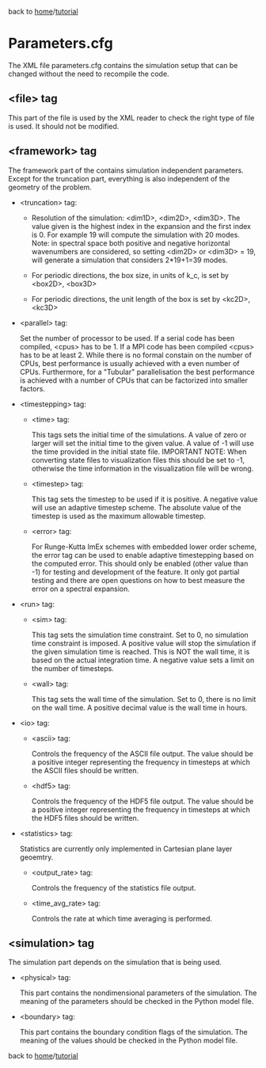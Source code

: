 back to [home](/)/[tutorial](/tutorial)

# Parameters.cfg

The XML file parameters.cfg contains the simulation setup that can be changed without the need to recompile the code.

\<file\> tag
------------

This part of the file is used by the XML reader to check the right type of file is used. It should not be modified.

\<framework\> tag
-----------------

The framework part of the contains simulation independent parameters. Except for the truncation part, everything is also independent of the geometry of the problem.

   - \<truncation\> tag:

      + Resolution of the simulation: \<dim1D\>, \<dim2D\>, \<dim3D\>. The value given is the highest index in the expansion and the first index is 0. For example 19 will compute the simulation with 20 modes. Note: in spectral space both positive and negative horizontal wavenumbers are considered, so setting  \<dim2D\> or  \<dim3D\> = 19, will generate a simulation that considers 2*19+1=39 modes.

      + For periodic directions, the box size, in units of k_c, is set by \<box2D\>, \<box3D\>

      + For periodic directions, the unit length of the box is set by \<kc2D\>, \<kc3D\>

   - \<parallel\> tag:

      Set the number of processor to be used. If a serial code has been compiled, \<cpus\> has to be 1. If a MPI code has been compiled \<cpus\> has to be at least 2. While there is no formal constain on the number of CPUs, best performance is usually achieved with a even number of CPUs. Furthermore, for a "Tubular" parallelisation the best performance is achieved with a number of CPUs that can be factorized into smaller factors.

   - \<timestepping\> tag:

      - \<time\> tag:
         
         This tags sets the initial time of the simulations. A value of zero or larger will set the initial time to the given value. A value of -1 will use the time provided in the initial state file. IMPORTANT NOTE: When converting state files to visualization files this should be set to -1, otherwise the time information in the visualization file will be wrong.

      - \<timestep\> tag:

         This tag sets the timestep to be used if it is positive. A negative value will use an adaptive timestep scheme. The absolute value of the timestep is used as the maximum allowable timestep.

     - \<error\> tag:

        For Runge-Kutta ImEx schemes with embedded lower order scheme, the error tag can be used to enable adaptive timestepping based on the computed error. This should only be enabled (other value than -1) for testing and development of the feature. It only got partial testing and there are open questions on how to best measure the error on a spectral expansion.


   - \<run\> tag:

      - \<sim\> tag:

         This tag sets the simulation time constraint. Set to 0, no simulation time constraint is imposed. A positive value will stop the simulation if the given simulation time is reached. This is NOT the wall time, it is based on the actual integration time. A negative value sets a limit on the number of timesteps.

      - \<wall\> tag:

         This tag sets the wall time of the simulation. Set to 0, there is no limit on the wall time. A positive decimal value is the wall time in hours.

   - \<io\> tag:

      - \<ascii\> tag:

         Controls the frequency of the ASCII file output. The value should be a positive integer representing the frequency in timesteps at which the ASCII files should be written.

      - \<hdf5\> tag:

         Controls the frequency of the HDF5 file output. The value should be a positive integer representing the frequency in timesteps at which the HDF5 files should be written.

   - \<statistics\> tag: 

      Statistics are currently only implemented in Cartesian plane layer geoemtry.

      - \<output_rate\> tag:

         Controls the frequency of the statistics file output.

      - \<time_avg_rate\> tag:

         Controls the rate at which time averaging is performed.

\<simulation\> tag
------------------

The simulation part depends on the simulation that is being used.

   - \<physical\> tag:
      
      This part contains the nondimensional parameters of the simulation. The meaning of the parameters should be checked in the Python model file.

   - \<boundary\> tag:
      
      This part contains the boundary condition flags of the simulation. The meaning of the values should be checked in the Python model file.
         

back to [home](/)/[tutorial](/tutorial)
